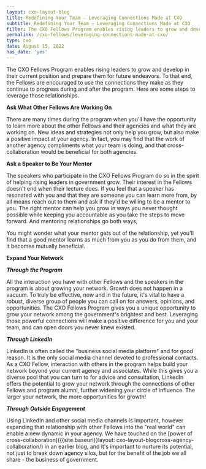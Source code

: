 ```yaml
---
layout: cxo-layout-blog
title: Redefining Your Team – Leveraging Connections Made at CXO
subtitle: Redefining Your Team – Leveraging Connections Made at CXO
filler: The CXO Fellows Program enables rising leaders to grow and develop in their current position and prepare them for future endeavors. 
permalink: /cxo-fellows/leveraging-connections-made-at-cxo/
type: cxo
date: August 15, 2022
has_date: 'yes'
---
```


The CXO Fellows Program enables rising leaders to grow and develop in their current position and prepare them for future endeavors. To that end, the Fellows are encouraged to use the connections they make as they continue to progress during and after the program. Here are some steps to leverage those relationships.

**Ask What Other Fellows Are Working On**

There are many times during the program when you'll have the opportunity to learn more about the other Fellows and their agencies and what they are working on. New ideas and strategies not only help you grow, but also make a positive impact at your agency. In fact, you may find that the work of another agency compliments what your team is doing, and that cross-collaboration would be beneficial for both agencies.

**Ask a Speaker to Be Your Mentor**

The speakers who participate in the CXO Fellows Program do so in the spirit of helping rising leaders in government grow. Their interest in the Fellows doesn't end when their lecture does. If you feel that a speaker has resonated with you and that they are someone you can learn more from, by all means reach out to them and ask if they'd be willing to be a mentor to you. The right mentor can help you grow in ways you never thought possible while keeping you accountable as you take the steps to move forward. And mentoring relationships go both ways;

You might wonder what your mentor gets out of the relationship, yet you'll find that a good mentor learns as much from you as you do from them, and it becomes mutually beneficial.

**Expand Your Network**

***Through the Program***

All the interaction you have with other Fellows and the speakers in the program is about growing your network. Growth does not happen in a vacuum. To truly be effective, now and in the future, it's vital to have a robust, diverse group of people you can call on for answers, opinions, and opportunities. The CXO Fellows Program gives you a unique opportunity to grow your network among the government's brightest and best. Leveraging those powerful connections will make a positive difference for you and your team, and can open doors you never knew existed.

***Through LinkedIn***

LinkedIn is often called the "business social media platform" and for good reason. It is the only social media channel devoted to professional contacts. As a CXO Fellow, interaction with others in the program helps build your network beyond your current agency and associates. While this gives you a diverse pool that you can turn to for advice and consultation, LinkedIn offers the potential to grow your network through the connections of other Fellows and program alumni, further widening your circle of influence. The larger your network, the more opportunities for growth!

***Through Outside Engagement***

Using LinkedIn and other social media channels is important, however expanding that relationship with other Fellows into the "real world" can enable a new dynamic in your agency. We have touched on the [power of cross-collaboration]({{site.baseurl}}layout: cxo-layout-blogcross-agency-collaboration/) in an earlier blog, and it's important to nurture its potential, not just to break down agency silos, but for the benefit of the job we all share - the business of government.